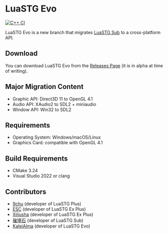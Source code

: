 # LuaSTG Evo

[![C++ CI](https://github.com/KaleiAlma/LuaSTG-Evo/actions/workflows/cmake-multi-platform.yml/badge.svg)](https://github.com/KaleiAlma/LuaSTG-Evo/actions/workflows/cmake-multi-platform.yml)

LuaSTG Evo is a new branch that migrates [LuaSTG Sub](https://github.com/Legacy-LuaSTG-Engine/LuaSTG-Sub) to a cross-platform API.

## Download

You can download LuaSTG Evo from the [Releases Page](https://github.com/KaleiAlma/LuaSTG-Evo/releases) (it is in alpha at time of writing).

## Major Migration Content

* Graphic API: Direct3D 11 to OpenGL 4.1
* Audio API: XAudio2 to SDL2 + miniaudio
* Window API: Win32 to SDL2

## Requirements

* Operating System: Windows/macOS/Linux
* Graphics Card: compatible with OpenGL 4.1

## Build Requirements

* CMake 3.24
* Visual Studio 2022 or clang

## Contributors

* [9chu](https://github.com/9chu) (developer of LuaSTG Plus)
* [ESC](https://github.com/ExboCooope) (developer of LuaSTG Ex Plus)
* [Xiliusha](https://github.com/Xiliusha) (developer of LuaSTG Ex Plus)
* [璀境石](https://github.com/Demonese) (developer of LuaSTG Sub)
* [KaleiAlma](https://github.com/KaleiAlma) (developer of LuaSTG Evo)
